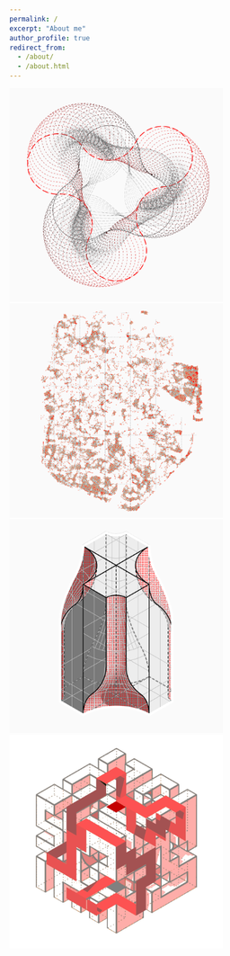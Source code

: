 ```yaml
---
permalink: /
excerpt: "About me"
author_profile: true
redirect_from: 
  - /about/
  - /about.html
---
```

<tr>
<td> <img src="../images/Icon_coding.png" alt="Drawing" style="width: 380px;"/> </td>
<td> <img src="../images/Icon_research.png" alt="Drawing" style="width: 380px;"/> </td>
</tr>
<tr>
<td> <img src="../images/Icon_design.png" alt="Drawing" style="width: 380px;"/> </td>
<td> <img src="../images/Icon_travel.png" alt="Drawing" style="width: 380px;"/> </td>
</tr>
